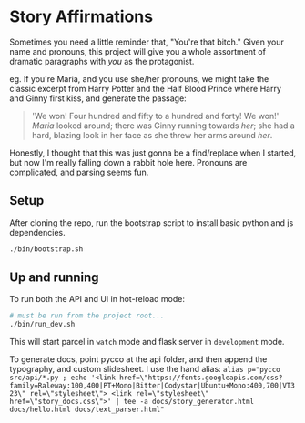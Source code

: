 # Story Affirmations
Sometimes you need a little reminder that, "You're that bitch." 
Given your name and pronouns, this project will give you a whole
assortment of dramatic paragraphs with *you* as the protagonist.

eg. If you're Maria, and you use she/her pronouns, we might take the classic
excerpt from Harry Potter and the Half Blood Prince where Harry and Ginny 
first kiss, and generate the passage: 

> 'We won! Four hundred and fifty to a hundred and forty! We won!' _Maria_ looked around; there was Ginny running towards _her_; she had a hard, blazing look in her face as she threw her arms around _her_.

Honestly, I thought that this was just gonna be a find/replace when I started, but now I'm really falling down a rabbit hole here. 
Pronouns are complicated, and parsing seems fun. 

## Setup
After cloning the repo, run the bootstrap script to install basic python and
js dependencies.
```bash
./bin/bootstrap.sh
```

## Up and running
To run both the API and UI in hot-reload mode:
```bash
# must be run from the project root...
./bin/run_dev.sh
```

This will start parcel in `watch` mode and flask server in `development` mode.

To generate docs, point pycco at the api folder, and then append the typography, and custom slidesheet.
I use the hand alias:
`alias p="pycco src/api/*.py ; echo '<link href=\"https://fonts.googleapis.com/css?family=Raleway:100,400|PT+Mono|Bitter|Codystar|Ubuntu+Mono:400,700|VT323\" rel=\"stylesheet\"> <link rel=\"stylesheet\" href=\"story_docs.css\">' | tee -a docs/story_generator.html docs/hello.html docs/text_parser.html"`
